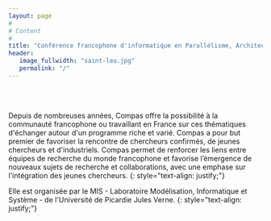```yaml
---
layout: page
#
# Content
#
title: "Conférence francophone d'informatique en Parallélisme, Architecture et Système"
header:
   image_fullwidth: "saint-leu.jpg"
   permalink: "/"
---
```



<BR>&nbsp;<BR>

Depuis de nombreuses années, Compas offre la possibilité à la communauté francophone ou travaillant en France sur ces 
thématiques d'échanger autour d'un programme riche et varié. Compas a pour but premier de favoriser la rencontre de 
chercheurs confirmés, de jeunes chercheurs et d'industriels. Compas permet de renforcer les liens entre équipes de 
recherche du monde francophone et favorise l’émergence de nouveaux sujets de recherche et collaborations, avec une 
emphase sur l'intégration des jeunes chercheurs.
{: style="text-align: justify;"}

Elle est organisée par le MIS - Laboratoire Modélisation, Informatique et Système - de l'Université de Picardie Jules Verne.
{: style="text-align: justify;"}
